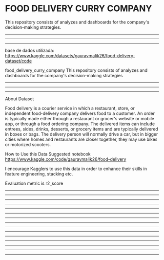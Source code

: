 # FOOD DELIVERY CURRY COMPANY
This repository consists of analyzes and dashboards for the company's decision-making strategies.

---------------------------------------------------------------------------------
---------------------------------------------------------------------------------
---------------------------------------------------------------------------------

base de dados utilizada:
	https://www.kaggle.com/datasets/gauravmalik26/food-delivery-dataset/code

food_delivery_curry_company
This repository consists of analyzes and dashboards for the company's decision-making strategies

---------------------------------------------------------------------------------
---------------------------------------------------------------------------------
---------------------------------------------------------------------------------

About Dataset

Food delivery is a courier service in which a restaurant, store, or independent food-delivery company delivers food to a customer. An order is typically made either through a restaurant or grocer's website or mobile app, or through a food ordering company. The delivered items can include entrees, sides, drinks, desserts, or grocery items and are typically delivered in boxes or bags. The delivery person will normally drive a car, but in bigger cities where homes and restaurants are closer together, they may use bikes or motorized scooters.

How to Use this Data
Suggested notebook
https://www.kaggle.com/code/gauravmalik26/food-delivery

I encourage Kagglers to use this data in order to enhance their skills in feature engineering, stacking etc.

Evaluation metric is r2_score



---------------------------------------------------------------------------------
---------------------------------------------------------------------------------
---------------------------------------------------------------------------------




---------------------------------------------------------------------------------
---------------------------------------------------------------------------------
---------------------------------------------------------------------------------





---------------------------------------------------------------------------------
---------------------------------------------------------------------------------
---------------------------------------------------------------------------------





---------------------------------------------------------------------------------
---------------------------------------------------------------------------------
---------------------------------------------------------------------------------





---------------------------------------------------------------------------------
---------------------------------------------------------------------------------
---------------------------------------------------------------------------------
